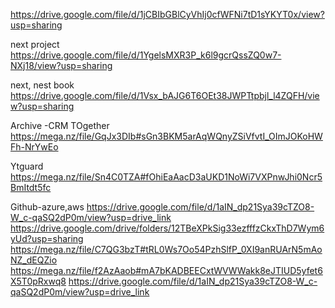 
https://drive.google.com/file/d/1jCBIbGBlCyVhIj0cfWFNi7tD1sYKYT0x/view?usp=sharing

next project
https://drive.google.com/file/d/1YgelsMXR3P_k6l9gcrQssZQ0w7-NXj18/view?usp=sharing

next, nest book
https://drive.google.com/file/d/1Vsx_bAJG6T6OEt38JWPTtpbjl_l4ZQFH/view?usp=sharing

Archive -CRM TOgether
https://mega.nz/file/GqJx3DIb#sGn3BKM5arAqWQnyZSiVfvtI_OImJOKoHWFh-NrYwEo

Ytguard
https://mega.nz/file/Sn4C0TZA#fOhiEaAacD3aUKD1NoWi7VXPnwJhi0Ncr5BmItdt5fc

Github-azure,aws
https://drive.google.com/file/d/1aIN_dp21Sya39cTZO8-W_c-qaSQ2dP0m/view?usp=drive_link
https://drive.google.com/drive/folders/12TBeXPkSig33ezfffzCkxThD7Wym6yUd?usp=sharing
https://mega.nz/file/C7QG3bzT#tRL0Ws7Oo54PzhSlfP_0XI9anRUArN5mAoNZ_dEQZio
https://mega.nz/file/f2AzAaob#mA7bKADBEECxtWVWWakk8eJTIUD5yfet6X5T0pRxwq8
https://drive.google.com/file/d/1aIN_dp21Sya39cTZO8-W_c-qaSQ2dP0m/view?usp=drive_link

